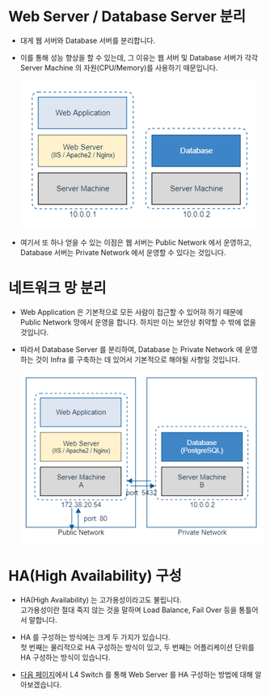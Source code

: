 # Web Server / Database Server 분리

* 대게 웹 서버와 Database 서버를 분리합니다.
* 이를 통해 성능 향상을 할 수 있는데, 그 이유는 웹 서버 및 Database 서버가 각각 Server Machine 의 자원(CPU/Memory)를 사용하기 때문입니다.

  ![db_web_sep](img/2_db_web_sep.png)

* 여기서 또 하나 얻을 수 있는 이점은 웹 서버는 Public Network 에서 운영하고, Database 서버는 Private Network 에서 운영할 수 있다는 것입니다.

# 네트워크 망 분리

* Web Application 은 기본적으로 모든 사람이 접근할 수 있어햐 하기 때문에 Public Network 망에서 운영을 합니다. 하지만 이는 보안상 취약할 수 밖에 없을 것입니다.
* 따라서 Database Server 를 분리하여, Database 는 Private Network 에 운영하는 것이 Infra 를 구축하는 데 있어서 기본적으로 해야될 사항일 것입니다.

  ![network_sep](img/3_network_sep.png)

# HA(High Availability) 구성

* HA(High Availability) 는 고가용성이라고도 불립니다.  
  고가용성이란 절대 죽지 않는 것을 말하며 Load Balance, Fail Over 등을 통틀어서 말합니다.

* HA 를 구성하는 방식에는 크게 두 가지가 있습니다.  
  첫 번째는 물리적으로 HA 구성하는 방식이 있고, 두 번째는 어플리케이션 단위를 HA 구성하는 방식이 있습니다.
  
* [다음 페이지](웹&#32;서버&#32;이중화&#32;구성&#32;-&#32;L4&#32;switch.md)에서 L4 Switch 를 통해 Web Server 를 HA 구성하는 방법에 대해 알아보겠습니다.
